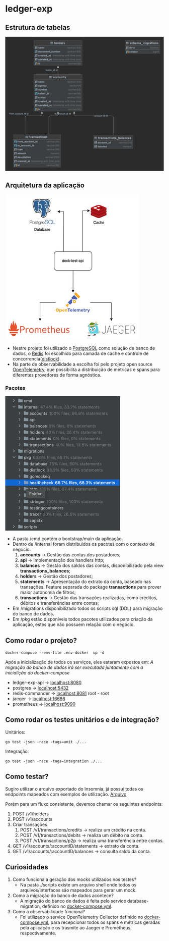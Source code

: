 # ledger-exp

## Estrutura de tabelas
![img.png](.github/images/img.png)

## Arquitetura da aplicação
![architecture.png](.github/images/architecture.png)

- Nestre projeto foi utilizado o [PostgreSQL](https://www.postgresql.org/) como solução de banco de dados, o [Redis](https://redis.io/) foi escolhido para camada de cache 
e controle de concorrencia([distlock](https://redis.io/docs/reference/patterns/distributed-locks/)).
- Na parte de observabilidade a escolha foi pelo projeto open source [OpenTelemetry](https://opentelemetry.io/), que possibilita a distribuição de métricas e spans
para diferentes provedores de forma agnóstica.

### Pacotes
![img.png](./.github/images/packages.png)
 - A pasta /cmd contém o bootstrap/main da aplicação.
 - Dentro de /internal foram distribuidos os pacotes com o contexto de négocio.
   1. **accounts** -> Gestão das contas dos postadores;
   2. **api** -> Implementação dos handlers http;
   3. **balances** -> Gestão dos saldos das contas, disponibilizado pela view **transactions_balances**;
   4. **holders** -> Gestão dos postadores;
   5. **statements** -> Apresentação do extrato da conta, baseado nas transações. Feature separada do package **transactions** para prover maior autonomia de filtros;
   6. **transactions** -> Gestão das transações realizadas, como créditos, débitos e transferências entre contas;
 - Em /migrations disponibilizado todos os scripts sql (DDL) para migração do banco de dados.
 - Em /pkg estão disponíveis todos pacotes utilizados para criação da aplicação, estes que não possuem relação com o negócio.

## Como rodar o projeto?
```shell
docker-compose --env-file .env-docker  up -d
```
Após a inicialização de todos os serviços, eles estaram expostos em:
_A migração do banco de dados irá ser executada juntamente com a inicialição do docker-compose_
- ledger-exp-api -> [localhost:8080](http://localhost:8080)
- postgres -> [localhost:5432](postgres://ledger-exp:ledger-exp@localhost:5432/ledger-exp?sslmode=disable)
- redis-commander -> [localhost:8081](http://localhost:8081/) root - root
- jaeger -> [localhost:16686](http://localhost:16686/search)
- prometheus -> [localhost:9090](http://localhost:9090/graph)

## Como rodar os testes unitários e de integração?
Unitários:
```shell
go test -json -race -tags=unit ./...
```

Integração:
```shell
go test -json -race -tags=integration ./...
```

## Como testar?
Sugiro utilizar o arquivo exportado do Insomnia, já possui todas os endpoints mapeados com exemplos de utilização.
[Arquivo](./Insomnia_ledger-exp.json)

Porém para um fluxo consistente, devemos chamar os seguintes endpoints:
1. POST /v1/holders
2. POST /v1/accounts
3. Criar transações
   1. POST /v1/transactions/credits -> realiza um crédito na conta.
   2. POST /v1/transactions/debits -> realiza um débito na conta.
   3. POST /v1/transactions/p2p -> realiza uma transferência entre contas.
4. GET /v1/accounts/:accountID/statements -> extrato da conta.
5. GET /v1/accounts/:accountID/balances -> consulta saldo da conta.

## Curiosidades
1. Como funciona a geração dos mocks utilizados nos testes?
   - Na pasta ./scripts existe um arquivo shell onde todos os arquivos/interfaces são mapeados para gerar um mock.
2. Como a migração do banco de dados acontece? 
   - A migração do banco de dados é feita pelo service database-migration, definido no [docker-compose.yml](./docker-compose.yml).
3. Como a observabilidade funciona?
   - Foi utilizado o service OpenTelemetry Collector definido no [docker-compose.yml](./docker-compose.yml), para recepcionar todos os spans e métricas geradas pela aplicação e os trasmite ao Jaeger e Prometheus, respectivamente.
